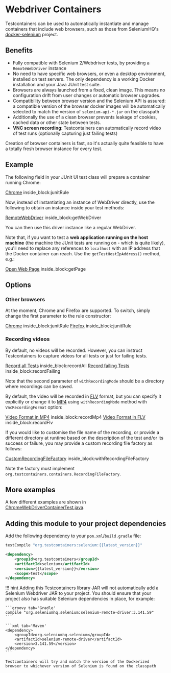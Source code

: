 # Webdriver Containers

Testcontainers can be used to automatically instantiate and manage containers that include web browsers, such as those
from SeleniumHQ's [docker-selenium](https://github.com/SeleniumHQ/docker-selenium) project.

## Benefits

* Fully compatible with Selenium 2/Webdriver tests, by providing a `RemoteWebDriver` instance
* No need to have specific web browsers, or even a desktop environment, installed on test servers. The only dependency
  is a working Docker installation and your Java JUnit test suite.
* Browsers are always launched from a fixed, clean image. This means no configuration drift from user changes or
  automatic browser upgrades.
* Compatibility between browser version and the Selenium API is assured: a compatible version of the browser docker
  images will be automatically selected to match the version of `selenium-api-*.jar` on the classpath
* Additionally the use of a clean browser prevents leakage of cookies, cached data or other state between tests.
* **VNC screen recording**: Testcontainers can automatically record video of test runs (optionally capturing just
  failing tests)

Creation of browser containers is fast, so it's actually quite feasible to have a totally fresh browser instance for
every test.

## Example

The following field in your JUnit UI test class will prepare a container running Chrome:
<!--codeinclude-->
[Chrome](../../modules/selenium/src/test/java/org/testcontainers/junit/ChromeWebDriverContainerTest.java) inside_block:junitRule
<!--/codeinclude-->

        
Now, instead of instantiating an instance of WebDriver directly, use the following to obtain an instance inside your
test methods:
<!--codeinclude-->
[RemoteWebDriver](../../modules/selenium/src/test/java/org/testcontainers/junit/LocalServerWebDriverContainerTest.java) inside_block:getWebDriver
<!--/codeinclude-->

You can then use this driver instance like a regular WebDriver.

Note that, if you want to test a **web application running on the host machine** (the machine the JUnit tests are
running on - which is quite likely), you'll need to replace any references to `localhost` with an IP address that the
Docker container can reach. Use the `getTestHostIpAddress()` method, e.g.:
<!--codeinclude-->
[Open Web Page](../../modules/selenium/src/test/java/org/testcontainers/junit/LocalServerWebDriverContainerTest.java) inside_block:getPage
<!--/codeinclude-->


## Options

### Other browsers

At the moment, Chrome and Firefox are supported. To switch, simply change the first parameter to the rule constructor:
<!--codeinclude-->
[Chrome](../../modules/selenium/src/test/java/org/testcontainers/junit/ChromeWebDriverContainerTest.java) inside_block:junitRule
[Firefox](../../modules/selenium/src/test/java/org/testcontainers/junit/FirefoxWebDriverContainerTest.java) inside_block:junitRule
<!--/codeinclude-->

### Recording videos

By default, no videos will be recorded. However, you can instruct Testcontainers to capture videos for all tests or
just for failing tests.

<!--codeinclude-->
[Record all Tests](../../modules/selenium/src/test/java/org/testcontainers/junit/ChromeRecordingWebDriverContainerTest.java) inside_block:recordAll
[Record failing Tests](../../modules/selenium/src/test/java/org/testcontainers/junit/ChromeRecordingWebDriverContainerTest.java) inside_block:recordFailing
<!--/codeinclude-->

Note that the second parameter of `withRecordingMode` should be a directory where recordings can be saved.

By default, the video will be recorded in [FLV](https://en.wikipedia.org/wiki/Flash_Video) format, but you can specify it explicitly or change it to [MP4](https://en.wikipedia.org/wiki/MPEG-4_Part_14) using `withRecordingMode` method with `VncRecordingFormat` option:

<!--codeinclude-->
[Video Format in MP4](../../modules/selenium/src/test/java/org/testcontainers/junit/ChromeRecordingWebDriverContainerTest.java) inside_block:recordMp4
[Video Format in FLV](../../modules/selenium/src/test/java/org/testcontainers/junit/ChromeRecordingWebDriverContainerTest.java) inside_block:recordFlv
<!--/codeinclude-->

If you would like to customise the file name of the recording, or provide a different directory at runtime based on the description of the test and/or its success or failure, you may provide a custom recording file factory as follows:
<!--codeinclude-->
[CustomRecordingFileFactory](../../modules/selenium/src/test/java/org/testcontainers/junit/ChromeRecordingWebDriverContainerTest.java) inside_block:withRecordingFileFactory
<!--/codeinclude-->


Note the factory must implement `org.testcontainers.containers.RecordingFileFactory`.

## More examples

A few different examples are shown in [ChromeWebDriverContainerTest.java](https://github.com/testcontainers/testcontainers-java/blob/master/modules/selenium/src/test/java/org/testcontainers/junit/ChromeWebDriverContainerTest.java).

## Adding this module to your project dependencies

Add the following dependency to your `pom.xml`/`build.gradle` file:

```groovy tab='Gradle'
testCompile "org.testcontainers:selenium:{{latest_version}}"
```

```xml tab='Maven'
<dependency>
    <groupId>org.testcontainers</groupId>
    <artifactId>selenium</artifactId>
    <version>{{latest_version}}</version>
    <scope>test</scope>
</dependency>
```

!!! hint
    Adding this Testcontainers library JAR will not automatically add a Selenium Webdriver JAR to your project. You should ensure that your project also has suitable Selenium dependencies in place, for example:

    ```groovy tab='Gradle'
    compile "org.seleniumhq.selenium:selenium-remote-driver:3.141.59"
    ```
    
    ```xml tab='Maven'
    <dependency>
        <groupId>org.seleniumhq.selenium</groupId>
        <artifactId>selenium-remote-driver</artifactId>
        <version>3.141.59</version>
    </dependency>
    ```
    
    Testcontainers will try and match the version of the Dockerized browser to whichever version of Selenium is found on the classpath
